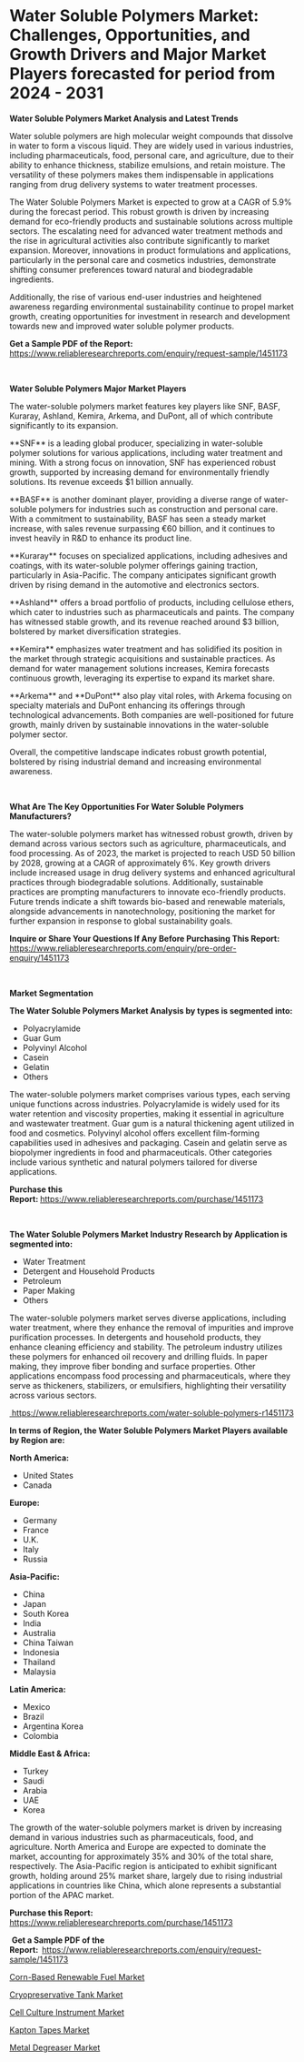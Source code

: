 <p><h1>Water Soluble Polymers Market: Challenges, Opportunities, and Growth Drivers and Major Market Players forecasted for period from 2024 - 2031</h1></p><p><strong>Water Soluble Polymers Market Analysis and Latest Trends</strong></p>
<p><p>Water soluble polymers are high molecular weight compounds that dissolve in water to form a viscous liquid. They are widely used in various industries, including pharmaceuticals, food, personal care, and agriculture, due to their ability to enhance thickness, stabilize emulsions, and retain moisture. The versatility of these polymers makes them indispensable in applications ranging from drug delivery systems to water treatment processes.</p><p>The Water Soluble Polymers Market is expected to grow at a CAGR of 5.9% during the forecast period. This robust growth is driven by increasing demand for eco-friendly products and sustainable solutions across multiple sectors. The escalating need for advanced water treatment methods and the rise in agricultural activities also contribute significantly to market expansion. Moreover, innovations in product formulations and applications, particularly in the personal care and cosmetics industries, demonstrate shifting consumer preferences toward natural and biodegradable ingredients. </p><p>Additionally, the rise of various end-user industries and heightened awareness regarding environmental sustainability continue to propel market growth, creating opportunities for investment in research and development towards new and improved water soluble polymer products.</p></p>
<p><strong>Get a Sample PDF of the Report:&nbsp;</strong> <a href="https://www.reliableresearchreports.com/enquiry/request-sample/1451173?utm_campaign=11&utm_medium=2&utm_source=Github&utm_content=ia&utm_term=09112024&utm_id=water-soluble-polymers">https://www.reliableresearchreports.com/enquiry/request-sample/1451173</a></p>
<p>&nbsp;</p>
<p><strong>Water Soluble Polymers Major Market Players</strong></p>
<p><p>The water-soluble polymers market features key players like SNF, BASF, Kuraray, Ashland, Kemira, Arkema, and DuPont, all of which contribute significantly to its expansion.</p><p>**SNF** is a leading global producer, specializing in water-soluble polymer solutions for various applications, including water treatment and mining. With a strong focus on innovation, SNF has experienced robust growth, supported by increasing demand for environmentally friendly solutions. Its revenue exceeds $1 billion annually.</p><p>**BASF** is another dominant player, providing a diverse range of water-soluble polymers for industries such as construction and personal care. With a commitment to sustainability, BASF has seen a steady market increase, with sales revenue surpassing €60 billion, and it continues to invest heavily in R&D to enhance its product line.</p><p>**Kuraray** focuses on specialized applications, including adhesives and coatings, with its water-soluble polymer offerings gaining traction, particularly in Asia-Pacific. The company anticipates significant growth driven by rising demand in the automotive and electronics sectors.</p><p>**Ashland** offers a broad portfolio of products, including cellulose ethers, which cater to industries such as pharmaceuticals and paints. The company has witnessed stable growth, and its revenue reached around $3 billion, bolstered by market diversification strategies.</p><p>**Kemira** emphasizes water treatment and has solidified its position in the market through strategic acquisitions and sustainable practices. As demand for water management solutions increases, Kemira forecasts continuous growth, leveraging its expertise to expand its market share.</p><p>**Arkema** and **DuPont** also play vital roles, with Arkema focusing on specialty materials and DuPont enhancing its offerings through technological advancements. Both companies are well-positioned for future growth, mainly driven by sustainable innovations in the water-soluble polymer sector. </p><p>Overall, the competitive landscape indicates robust growth potential, bolstered by rising industrial demand and increasing environmental awareness.</p></p>
<p>&nbsp;</p>
<p><strong>What Are The Key Opportunities For Water Soluble Polymers Manufacturers?</strong></p>
<p><p>The water-soluble polymers market has witnessed robust growth, driven by demand across various sectors such as agriculture, pharmaceuticals, and food processing. As of 2023, the market is projected to reach USD 50 billion by 2028, growing at a CAGR of approximately 6%. Key growth drivers include increased usage in drug delivery systems and enhanced agricultural practices through biodegradable solutions. Additionally, sustainable practices are prompting manufacturers to innovate eco-friendly products. Future trends indicate a shift towards bio-based and renewable materials, alongside advancements in nanotechnology, positioning the market for further expansion in response to global sustainability goals.</p></p>
<p><strong>Inquire or Share Your Questions If Any Before Purchasing This Report:</strong> <a href="https://www.reliableresearchreports.com/enquiry/pre-order-enquiry/1451173?utm_campaign=11&utm_medium=2&utm_source=Github&utm_content=ia&utm_term=09112024&utm_id=water-soluble-polymers">https://www.reliableresearchreports.com/enquiry/pre-order-enquiry/1451173</a></p>
<p>&nbsp;</p>
<p><strong>Market Segmentation</strong></p>
<p><strong>The Water Soluble Polymers Market Analysis by types is segmented into:</strong></p>
<p><ul><li>Polyacrylamide</li><li>Guar Gum</li><li>Polyvinyl Alcohol</li><li>Casein</li><li>Gelatin</li><li>Others</li></ul></p>
<p><p>The water-soluble polymers market comprises various types, each serving unique functions across industries. Polyacrylamide is widely used for its water retention and viscosity properties, making it essential in agriculture and wastewater treatment. Guar gum is a natural thickening agent utilized in food and cosmetics. Polyvinyl alcohol offers excellent film-forming capabilities used in adhesives and packaging. Casein and gelatin serve as biopolymer ingredients in food and pharmaceuticals. Other categories include various synthetic and natural polymers tailored for diverse applications.</p></p>
<p><strong>Purchase this Report:&nbsp;</strong><a href="https://www.reliableresearchreports.com/purchase/1451173?utm_campaign=11&utm_medium=2&utm_source=Github&utm_content=ia&utm_term=09112024&utm_id=water-soluble-polymers">https://www.reliableresearchreports.com/purchase/1451173</a></p>
<p>&nbsp;</p>
<p><strong>The Water Soluble Polymers Market Industry Research by Application is segmented into:</strong></p>
<p><ul><li>Water Treatment</li><li>Detergent and Household Products</li><li>Petroleum</li><li>Paper Making</li><li>Others</li></ul></p>
<p><p>The water-soluble polymers market serves diverse applications, including water treatment, where they enhance the removal of impurities and improve purification processes. In detergents and household products, they enhance cleaning efficiency and stability. The petroleum industry utilizes these polymers for enhanced oil recovery and drilling fluids. In paper making, they improve fiber bonding and surface properties. Other applications encompass food processing and pharmaceuticals, where they serve as thickeners, stabilizers, or emulsifiers, highlighting their versatility across various sectors.</p></p>
<p><a href="https://www.reliableresearchreports.com/water-soluble-polymers-r1451173?utm_campaign=11&utm_medium=2&utm_source=Github&utm_content=ia&utm_term=09112024&utm_id=water-soluble-polymers">&nbsp;https://www.reliableresearchreports.com/water-soluble-polymers-r1451173</a></p>
<p><strong>In terms of Region, the Water Soluble Polymers Market Players available by Region are:</strong></p>
<p>
    <p> <strong> North America: </strong>
        <ul>
            <li>United States</li>
            <li>Canada</li>
        </ul>
        </p> 
    <p> <strong> Europe: </strong>
        <ul>
            <li>Germany</li>
            <li>France</li>
            <li>U.K.</li>
            <li>Italy</li>
            <li>Russia</li>
        </ul>
        </p> 
    <p> <strong> Asia-Pacific: </strong>
        <ul>
            <li>China</li>
            <li>Japan</li>
            <li>South Korea</li>
            <li>India</li>
            <li>Australia</li>
            <li>China Taiwan</li>
            <li>Indonesia</li>
            <li>Thailand</li>
            <li>Malaysia</li>
        </ul>
        </p> 
    <p> <strong> Latin America: </strong>
        <ul>
            <li>Mexico</li>
            <li>Brazil</li>
            <li>Argentina Korea</li>
            <li>Colombia</li>
        </ul>
        </p> 
    <p> <strong> Middle East & Africa: </strong>
        <ul>
            <li>Turkey</li>
            <li>Saudi</li>
            <li>Arabia</li>
            <li>UAE</li>
            <li>Korea</li>
        </ul>
    </p>
    </p>
<p><p>The growth of the water-soluble polymers market is driven by increasing demand in various industries such as pharmaceuticals, food, and agriculture. North America and Europe are expected to dominate the market, accounting for approximately 35% and 30% of the total share, respectively. The Asia-Pacific region is anticipated to exhibit significant growth, holding around 25% market share, largely due to rising industrial applications in countries like China, which alone represents a substantial portion of the APAC market.</p></p>
<p><strong>Purchase this Report: </strong><a href="https://www.reliableresearchreports.com/purchase/1451173?utm_campaign=11&utm_medium=2&utm_source=Github&utm_content=ia&utm_term=09112024&utm_id=water-soluble-polymers">https://www.reliableresearchreports.com/purchase/1451173</a></p>
<p>&nbsp;<strong>Get a Sample PDF of the Report:&nbsp;&nbsp;</strong><a href="https://www.reliableresearchreports.com/enquiry/request-sample/1451173?utm_campaign=11&utm_medium=2&utm_source=Github&utm_content=ia&utm_term=09112024&utm_id=water-soluble-polymers">https://www.reliableresearchreports.com/enquiry/request-sample/1451173</a></p>
<p><strong></strong></p>
<p><p><a href="https://www.linkedin.com/pulse/strategic-forecast-corn-based-renewable-fuel-market-growth-trends-uhzmf?utm_campaign=11&utm_medium=2&utm_source=Github&utm_content=ia&utm_term=09112024&utm_id=water-soluble-polymers">Corn-Based Renewable Fuel Market</a></p><p><a href="https://issuu.com/reportprime-2/docs/cryopreservative-tank-market-size-2_1dbbdfc93157e9?utm_campaign=11&utm_medium=2&utm_source=Github&utm_content=ia&utm_term=09112024&utm_id=water-soluble-polymers">Cryopreservative Tank Market</a></p><p><a href="https://issuu.com/reportprime-2/docs/cell-culture-instrument-market-size_02044b0ab19dfa?utm_campaign=11&utm_medium=2&utm_source=Github&utm_content=ia&utm_term=09112024&utm_id=water-soluble-polymers">Cell Culture Instrument Market</a></p><p><a href="https://github.com/ellinutterosx5/Market-Research-Report-List-1/blob/main/kapton-tapes-market.md?utm_campaign=11&utm_medium=2&utm_source=Github&utm_content=ia&utm_term=09112024&utm_id=water-soluble-polymers">Kapton Tapes Market</a></p><p><a href="https://github.com/ambertqocronceb/Market-Research-Report-List-1/blob/main/metal-degreaser-market.md?utm_campaign=11&utm_medium=2&utm_source=Github&utm_content=ia&utm_term=09112024&utm_id=water-soluble-polymers">Metal Degreaser Market</a></p></p>
